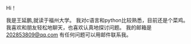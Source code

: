 
Hi！

我是王延鹏,就读于福州大学。
我对c语言和python比较熟悉，目前还是个菜鸡。
我喜欢和朋友轻松地聊天，也喜欢认真地探讨问题。
我的邮箱是 202853809@qq.com 
有任何问题可以用邮件联系我。
